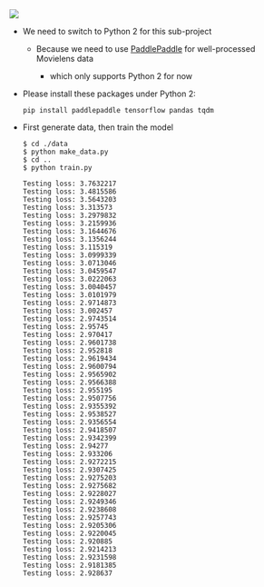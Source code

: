 <img src="https://github.com/zhedongzheng/finch/blob/master/nlp-models/assets/movielens.png">

* We need to switch to Python 2 for this sub-project

    * Because we need to use [PaddlePaddle](http://www.paddlepaddle.org/) for well-processed Movielens data

        * which only supports Python 2 for now

* Please install these packages under Python 2:
    ```
    pip install paddlepaddle tensorflow pandas tqdm
    ```
* First generate data, then train the model
    ```
    $ cd ./data
    $ python make_data.py
    $ cd ..
    $ python train.py
    ```

    ```
    Testing loss: 3.7632217
    Testing loss: 3.4815586
    Testing loss: 3.5643203
    Testing loss: 3.313573
    Testing loss: 3.2979832
    Testing loss: 3.2159936
    Testing loss: 3.1644676
    Testing loss: 3.1356244
    Testing loss: 3.115319
    Testing loss: 3.0999339
    Testing loss: 3.0713046
    Testing loss: 3.0459547
    Testing loss: 3.0222063
    Testing loss: 3.0040457
    Testing loss: 3.0101979
    Testing loss: 2.9714873
    Testing loss: 3.002457
    Testing loss: 2.9743514
    Testing loss: 2.95745
    Testing loss: 2.970417
    Testing loss: 2.9601738
    Testing loss: 2.952818
    Testing loss: 2.9619434
    Testing loss: 2.9600794
    Testing loss: 2.9565902
    Testing loss: 2.9566388
    Testing loss: 2.955195
    Testing loss: 2.9507756
    Testing loss: 2.9355392
    Testing loss: 2.9538527
    Testing loss: 2.9356554
    Testing loss: 2.9418507
    Testing loss: 2.9342399
    Testing loss: 2.94277
    Testing loss: 2.933206
    Testing loss: 2.9272215
    Testing loss: 2.9307425
    Testing loss: 2.9275203
    Testing loss: 2.9275682
    Testing loss: 2.9228027
    Testing loss: 2.9249346
    Testing loss: 2.9238608
    Testing loss: 2.9257743
    Testing loss: 2.9205306
    Testing loss: 2.9220045
    Testing loss: 2.920885
    Testing loss: 2.9214213
    Testing loss: 2.9231598
    Testing loss: 2.9181385
    Testing loss: 2.928637
    ```

